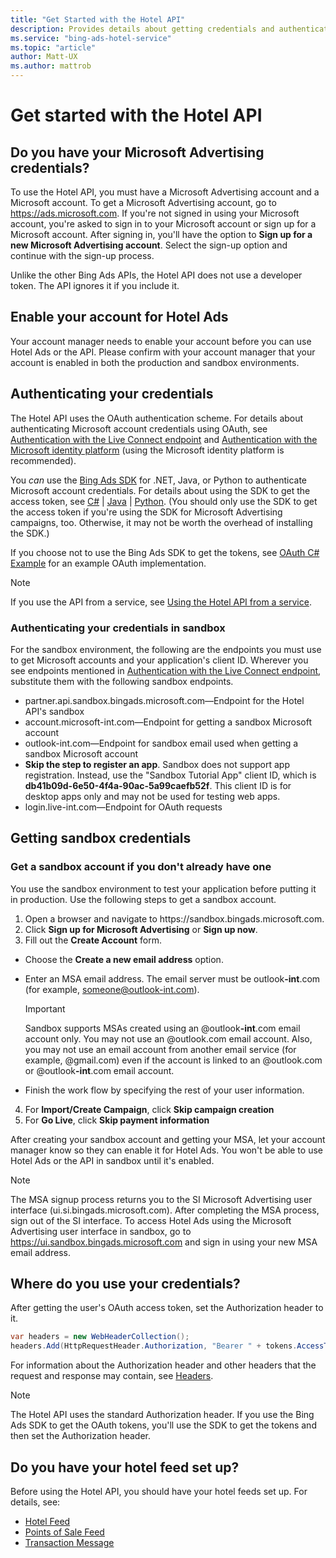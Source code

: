 ```yaml
---
title: "Get Started with the Hotel API"
description: Provides details about getting credentials and authenticating users.
ms.service: "bing-ads-hotel-service"
ms.topic: "article"
author: Matt-UX
ms.author: mattrob
---
```


# Get started with the Hotel API

<a name="doyouhavecredentials"></a>

## Do you have your Microsoft Advertising credentials?

To use the Hotel API, you must have a Microsoft Advertising account and a Microsoft account. To get a Microsoft Advertising account, go to <a href="https://ads.microsoft.com" data-raw-source="[https://ads.microsoft.com](https://ads.microsoft.com)">https://ads.microsoft.com</a>. If you're not signed in using your Microsoft account, you're asked to sign in to your Microsoft account or sign up for a Microsoft account. After signing in, you'll have the option to **Sign up for a new Microsoft Advertising account**. Select the sign-up option and continue with the sign-up process.

Unlike the other Bing Ads APIs, the Hotel API does not use a developer token. The API ignores it if you include it.

## Enable your account for Hotel Ads

Your account manager needs to enable your account before you can use Hotel Ads or the API. Please confirm with your account manager that your account is enabled in both the production and sandbox environments.


<a name="authenticatingcredentials"></a>

## Authenticating your credentials

The Hotel API uses the OAuth authentication scheme. For details about authenticating Microsoft account credentials using OAuth, see [Authentication with the Live Connect endpoint](/advertising/guides/authentication-oauth-live-connect) and [Authentication with the Microsoft identity platform](/advertising/guides/authentication-oauth-identity-platform) (using the Microsoft identity platform is recommended). 

You *can* use the [Bing Ads SDK](/advertising/guides/client-libraries) for .NET, Java, or Python to authenticate Microsoft account credentials. For details about using the SDK to get the access token, see [C#](/advertising/guides/get-started-csharp) | [Java](/advertising/guides/get-started-java) | [Python](/advertising/guides/get-started-python). (You should only use the SDK to get the access token if you're using the SDK for Microsoft Advertising campaigns, too. Otherwise, it may not be worth the overhead of installing the SDK.)

If you choose not to use the Bing Ads SDK to get the tokens, see [OAuth C# Example](../hotel-service/code-example-oauth.md) for an example OAuth implementation.

> [!NOTE]
> If you use the API from a service, see [Using the Hotel API from a service](get-started-service.md). 

### Authenticating your credentials in sandbox

For the sandbox environment, the following are the endpoints you must use to get Microsoft accounts and your application's client ID. Wherever you see endpoints mentioned in [Authentication with the Live Connect endpoint](/advertising/guides/authentication-oauth-live-connect), substitute them with the following sandbox endpoints.

 - partner.api.sandbox.bingads.microsoft.com&mdash;Endpoint for the Hotel API's sandbox
 - account.microsoft-int.com&mdash;Endpoint for getting a sandbox Microsoft account 
 - outlook-int.com&mdash;Endpoint for sandbox email used when getting a sandbox Microsoft account
 - **Skip the step to register an app**. Sandbox does not support app registration. Instead, use the "Sandbox Tutorial App" client ID, which is **db41b09d-6e50-4f4a-90ac-5a99caefb52f**. This client ID is for desktop apps only and may not be used for testing web apps.
 - login.live-int.com&mdash;Endpoint for OAuth requests

<!--
> [!NOTE]
> If you're testing the API with a desktop or console app, you may use the public "Sandbox Tutorial App" client ID instead of registering your own app. The "Sandbox Tutorial App" client ID is **db41b09d-6e50-4f4a-90ac-5a99caefb52f**. If you're testing a web app, you must use the endpoint above to register your own app.
-->

<a name="getsicredentials"></a>

## Getting sandbox credentials

### Get a sandbox account if you don't already have one

You use the sandbox environment to test your application before putting it in production. Use the following steps to get a sandbox account.

1.	Open a browser and navigate to https:\//sandbox.bingads.microsoft.com.
2.	Click **Sign up for Microsoft Advertising** or **Sign up now**.
3.	Fill out the **Create Account** form.  
  
  - Choose the **Create a new email address** option.
  - Enter an MSA email address. The email server must be outlook<strong>-int</strong>.com (for example, someone@outlook-int.com).  
  
    > [!IMPORTANT]  
    > Sandbox supports MSAs created using an @outlook<strong>-int</strong>.com email account only. You may not use an @outlook.com email account. Also, you may not use an email account from another email service (for example, @gmail.com) even if the account is linked to an @outlook.com or @outlook<strong>-int</strong>.com email account.  
  
  - Finish the work flow by specifying the rest of your user information.  

4.	For **Import/Create Campaign**, click **Skip campaign creation**
5.	For **Go Live**, click **Skip payment information**


After creating your sandbox account and getting your MSA, let your account manager know so they can enable it for Hotel Ads. You won't be able to use Hotel Ads or the API in sandbox until it's enabled.

> [!NOTE]
> The MSA signup process returns you to the SI Microsoft Advertising user interface (ui.si.bingads.microsoft.com). After completing the MSA process, sign out of the SI interface. To access Hotel Ads using the Microsoft Advertising user interface in sandbox, go to <a href="https://ui.sandbox.bingads.microsoft.com" data-raw-source="[https://ui.sandbox.bingads.microsoft.com](https://ui.sandbox.bingads.microsoft.com)">https://ui.sandbox.bingads.microsoft.com</a> and sign in using your new MSA email address.


<a name="wheretousecredentials"></a>

## Where do you use your credentials?

After getting the user's OAuth access token, set the Authorization header to it.

```c#
var headers = new WebHeaderCollection();
headers.Add(HttpRequestHeader.Authorization, "Bearer " + tokens.AccessToken);
```

For information about the Authorization header and other headers that the request and response may contain, see [Headers](../hotel-service/reference.md#headers). 

> [!NOTE]
> The Hotel API uses the standard Authorization header. If you use the Bing Ads SDK to get the OAuth tokens, you'll use the SDK to get the tokens and then set the Authorization header.

<a name="feeds"></a>

## Do you have your hotel feed set up?

Before using the Hotel API, you should have your hotel feeds set up. For details, see:

- [Hotel Feed](../hotel-feed/hotel-feed.md)
- [Points of Sale Feed](../pos-feed/pos-feed.md) 
- [Transaction Message](../transaction-message/transaction-message.md) 




